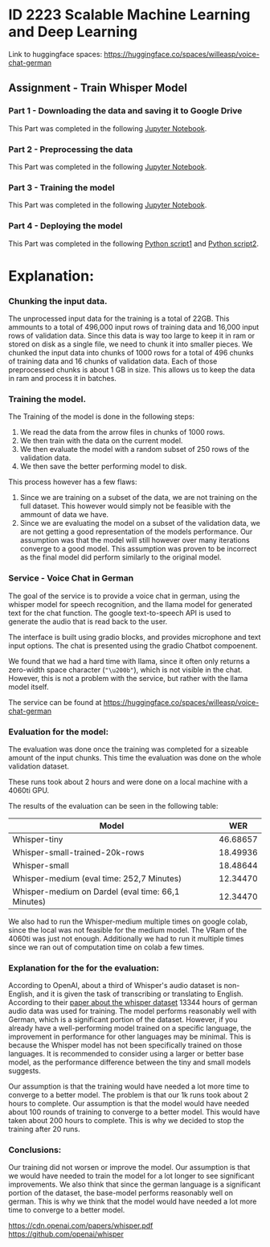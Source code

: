 # ID 2223 Scalable Machine Learning and Deep Learning

Link to huggingface spaces: https://huggingface.co/spaces/willeasp/voice-chat-german

## Assignment - Train Whisper Model


### Part 1 - Downloading the data and saving it to Google Drive

This Part was completed in the following [Jupyter Notebook](/Lab2/Lab2-Part1(Download).ipynb).

### Part 2 - Preprocessing the data

This Part was completed in the following [Jupyter Notebook](/Lab2/Lab2-Part2.ipynb).

### Part 3 - Training the model

This Part was completed in the following [Jupyter Notebook](/Lab2/Lab2-Part3.ipynb).

### Part 4 - Deploying the model

This Part was completed in the following [Python script1](/Lab2/UI/app.py) and [Python script2](/Lab2/UI/llama.py).

# Explanation:

### Chunking the input data.

The unprocessed input data for the training is a total of 22GB. 
This ammounts to a total of 496,000 input rows of training data and 16,000 input rows of validation data.
Since this data is way too large to keep it in ram or stored on disk as a single file, we need to chunk it into smaller pieces.
We chunked the input data into chunks of 1000 rows for a total of 496 chunks of training data and 16 chunks of validation data.
Each of those preprocessed chunks is about 1 GB in size.
This allows us to keep the data in ram and process it in batches.

### Training the model.

The Training of the model is done in the following steps:
1. We read the data from the arrow files in chunks of 1000 rows.
2. We then train with the data on the current model.
3. We then evaluate the model with a random subset of 250 rows of the validation data.
4. We then save the better performing model to disk.

This process however has a few flaws:

1. Since we are training on a subset of the data, we are not training on the full dataset. This however would simply not be feasible with the ammount of data we have.
2. Since we are evaluating the model on a subset of the validation data, we are not getting a good representation of the models performance. Our assumption was that the model will still however over many iterations converge to a good model. This assumption was proven to be incorrect as the final model did perform similarly to the original model.


### Service - Voice Chat in German

The goal of the service is to provide a voice chat in german, using the whisper model for speech recognition, and the llama model for generated text for the chat function. 
The google text-to-speech API is used to generate the audio that is read back to the user. 

The interface is built using gradio blocks, and provides microphone and text input options.
The chat is presented using the gradio Chatbot compoenent. 

We found that we had a hard time with llama, since it often only returns a zero-width space character (`"\u200b"`), which is not visible in the chat.
However, this is not a problem with the service, but rather with the llama model itself.

The service can be found at https://huggingface.co/spaces/willeasp/voice-chat-german


### Evaluation for the model:

The evaluation was done once the training was completed for a sizeable amount of the input chunks. 
This time the evaluation was done on the whole validation dataset.

These runs took about 2 hours and were done on a local machine with a 4060ti GPU.

The results of the evaluation can be seen in the following table:

| Model | WER |
| --- | --- |
| Whisper-tiny                                              | 46.68657  |
| Whisper-small-trained-20k-rows                            | 18.49936  |
| Whisper-small                                             | 18.48644  |
| Whisper-medium (eval time: 252,7 Minutes)                 | 12.34470  |
| Whisper-medium on Dardel (eval time: 66,1 Minutes)        | 12.34470  |

We also had to run the Whisper-medium multiple times on google colab, since the local was not feasible for the medium model. The VRam of the 4060ti was just not enough.
Additionally we had to run it multiple times since we ran out of computation time on colab a few times.



### Explanation for the for the evaluation:

According to OpenAI, about a third of Whisper's audio dataset is non-English, and it is given the task of transcribing or translating to English. 
According to their [paper about the whisper dataset](https://cdn.openai.com/papers/whisper.pdf) 13344 hours of german audio data was used for training. 
The model performs reasonably well with German, which is a significant portion of the dataset. 
However, if you already have a well-performing model trained on a specific language, the improvement in performance for other languages may be minimal. 
This is because the Whisper model has not been specifically trained on those languages. It is recommended to consider using a larger or better base model, as the performance difference between the tiny and small models suggests.

Our assumption is that the training would have needed a lot more time to converge to a better model.
The problem is that our 1k runs took about 2 hours to complete.
Our assumption is that the model would have needed about 100 rounds of training to converge to a better model.
This would have taken about 200 hours to complete.
This is why we decided to stop the training after 20 runs.

### Conclusions:

Our training did not worsen or improve the model. 
Our assumption is that we would have needed to train the model for a lot longer to see significant improvements.
We also think that since the german language is a significant portion of the dataset, the base-model performs reasonably well on german.
This is why we think that the model would have needed a lot more time to converge to a better model.


https://cdn.openai.com/papers/whisper.pdf
https://github.com/openai/whisper